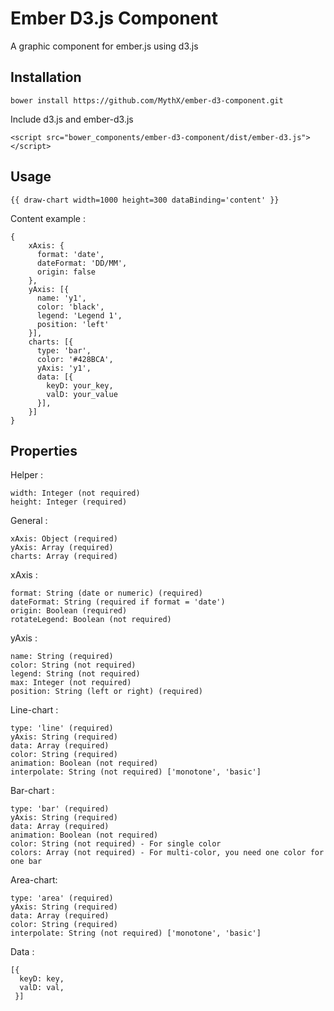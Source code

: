 Ember D3.js Component
==================

A graphic component for ember.js using d3.js

Installation
------------------

    bower install https://github.com/MythX/ember-d3-component.git
    
Include d3.js and ember-d3.js

    <script src="bower_components/ember-d3-component/dist/ember-d3.js"></script>

Usage
------------------

    {{ draw-chart width=1000 height=300 dataBinding='content' }}
    
Content example :

    {
        xAxis: {
          format: 'date',
          dateFormat: 'DD/MM',
          origin: false
        },
        yAxis: [{
          name: 'y1',
          color: 'black',
          legend: 'Legend 1',
          position: 'left'
        }],
        charts: [{
          type: 'bar',
          color: '#428BCA',
          yAxis: 'y1',
          data: [{
            keyD: your_key,
            valD: your_value
          }],
        }]
    }


Properties
------------------

Helper :

    width: Integer (not required)
    height: Integer (required)

General :

    xAxis: Object (required)
    yAxis: Array (required)
    charts: Array (required)

xAxis :

    format: String (date or numeric) (required)
    dateFormat: String (required if format = 'date')
    origin: Boolean (required)
    rotateLegend: Boolean (not required)

yAxis :

    name: String (required)
    color: String (not required)
    legend: String (not required)
    max: Integer (not required)
    position: String (left or right) (required)

Line-chart :

    type: 'line' (required)
    yAxis: String (required)
    data: Array (required)
    color: String (required)
    animation: Boolean (not required)
    interpolate: String (not required) ['monotone', 'basic']
    
Bar-chart :

    type: 'bar' (required)
    yAxis: String (required)
    data: Array (required)
    animation: Boolean (not required)
    color: String (not required) - For single color
    colors: Array (not required) - For multi-color, you need one color for one bar
    
Area-chart:

    type: 'area' (required)
    yAxis: String (required)
    data: Array (required)
    color: String (required)
    interpolate: String (not required) ['monotone', 'basic']

Data : 

    [{
      keyD: key,
      valD: val,
     }]
    
    
